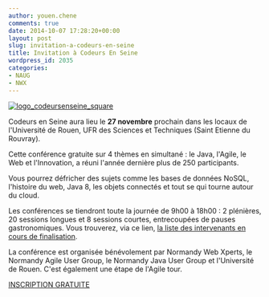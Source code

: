 ```yaml
---
author: youen.chene
comments: true
date: 2014-10-07 17:28:20+00:00
layout: post
slug: invitation-a-codeurs-en-seine
title: Invitation à Codeurs En Seine
wordpress_id: 2035
categories:
- NAUG
- NWX
---
```


[![logo_codeursenseine_square](http://www.normandyjug.org/wp-content/uploads/2013/07/logo_codeursenseine_square-300x300.png)](http://www.normandyjug.org/wp-content/uploads/2013/07/logo_codeursenseine_square.png)

Codeurs en Seine aura lieu le **27 novembre** prochain dans les locaux de l'Université de Rouen, UFR des Sciences et Techniques (Saint Etienne du Rouvray).

Cette conférence gratuite sur 4 thèmes en simultané : le Java, l'Agile, le Web et l'Innovation, a réuni l'année dernière plus de 250 participants.
		
	
Vous pourrez défricher des sujets comme les bases de données NoSQL, l'histoire du web, Java 8, les objets connectés et tout se qui tourne autour du cloud.

Les conférences se tiendront toute la journée de 9h00 à 18h00 : 2 plénières, 20 sessions longues et 8 sessions courtes, entrecoupées de pauses gastronomiques. Vous trouverez, via ce lien, [la liste des intervenants en cours de finalisation](http://www.codeursenseine.com/2014/speakers.html).

La conférence est organisée bénévolement par Normandy Web Xperts, le Normandy Agile User Group, le Normandy Java User Group et l'Université de Rouen. C'est également une étape de l'Agile tour.

	
[INSCRIPTION GRATUITE](http://www.codeursenseine.com/2014/inscription.html)
	

